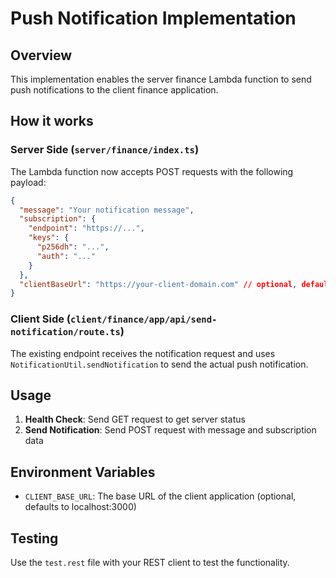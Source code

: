 # Push Notification Implementation

## Overview
This implementation enables the server finance Lambda function to send push notifications to the client finance application.

## How it works

### Server Side (`server/finance/index.ts`)
The Lambda function now accepts POST requests with the following payload:

```json
{
  "message": "Your notification message",
  "subscription": {
    "endpoint": "https://...",
    "keys": {
      "p256dh": "...",
      "auth": "..."
    }
  },
  "clientBaseUrl": "https://your-client-domain.com" // optional, defaults to CLIENT_BASE_URL env var or localhost:3000
}
```

### Client Side (`client/finance/app/api/send-notification/route.ts`)
The existing endpoint receives the notification request and uses `NotificationUtil.sendNotification` to send the actual push notification.

## Usage

1. **Health Check**: Send GET request to get server status
2. **Send Notification**: Send POST request with message and subscription data

## Environment Variables
- `CLIENT_BASE_URL`: The base URL of the client application (optional, defaults to localhost:3000)

## Testing
Use the `test.rest` file with your REST client to test the functionality.